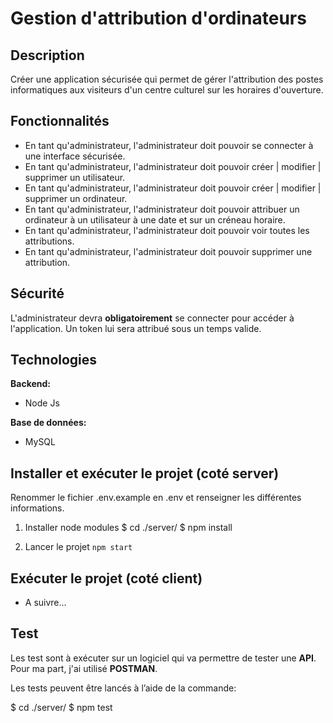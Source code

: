 # Gestion d'attribution d'ordinateurs

## Description

Créer une application sécurisée qui permet de gérer l'attribution des postes informatiques aux visiteurs d'un centre culturel sur les horaires d'ouverture.

## Fonctionnalités

- En tant qu'administrateur, l'administrateur doit pouvoir se connecter à une interface sécurisée.
- En tant qu'administrateur, l'administrateur doit pouvoir créer | modifier | supprimer un utilisateur.
- En tant qu'administrateur, l'administrateur doit pouvoir créer | modifier | supprimer un ordinateur.
- En tant qu'administrateur, l'administrateur doit pouvoir attribuer un ordinateur à un utilisateur à une date et sur un créneau horaire.
- En tant qu'administrateur, l'administrateur doit pouvoir voir toutes les attributions.
- En tant qu'administrateur, l'administrateur doit pouvoir supprimer une attribution.

## Sécurité

L'administrateur devra **obligatoirement** se connecter pour accéder à l'application.
Un token lui sera attribué sous un temps valide.

## Technologies

**Backend:**

- Node Js

**Base de données:**

- MySQL

## Installer et exécuter le projet (coté server)

Renommer le fichier .env.example en .env et renseigner les différentes informations.

1. Installer node modules
   $ cd ./server/
   $ npm install

2. Lancer le projet
   `npm start`
   
## Exécuter le projet (coté client)
- A suivre...

## Test

Les test sont à exécuter sur un logiciel qui va permettre de tester une **API**.
Pour ma part, j'ai utilisé **POSTMAN**.

Les tests peuvent être lancés à l’aide de la commande:

$ cd ./server/
$ npm test
